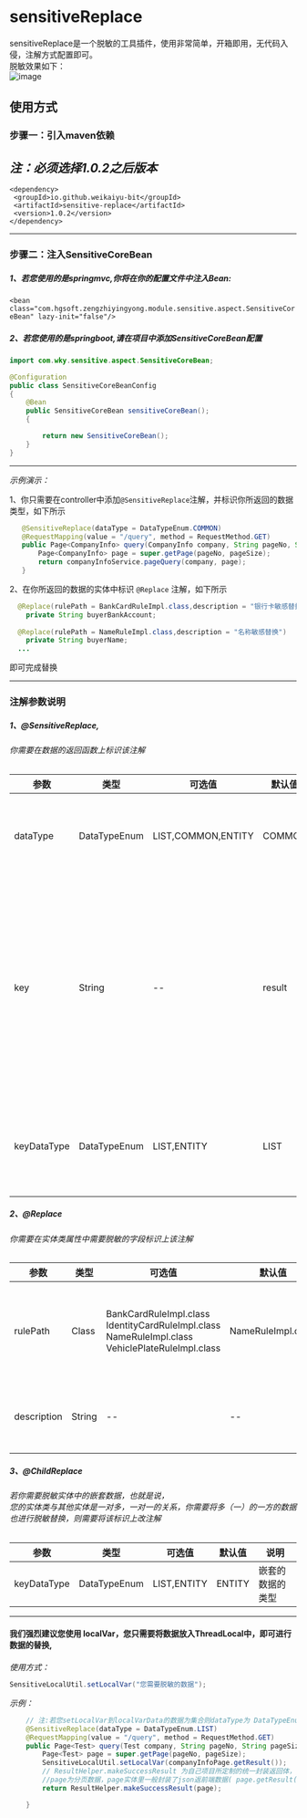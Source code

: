 # sensitiveReplace
sensitiveReplace是一个脱敏的工具插件，使用非常简单，开箱即用，无代码入侵，注解方式配置即可。
<br/>
脱敏效果如下：<br/>
![image](https://user-images.githubusercontent.com/57822030/154007275-41a7e401-6265-427e-9e1f-a6c90c493974.png)



## 使用方式
### 步骤一：引入maven依赖
  *注：必须选择1.0.2之后版本*
  ---
   ```java<!-- https://mvnrepository.com/artifact/io.github.weikaiyu-bit/sensitive-replace -->
<dependency>
    <groupId>io.github.weikaiyu-bit</groupId>
    <artifactId>sensitive-replace</artifactId>
    <version>1.0.2</version>
</dependency>
```
  ---
### 步骤二：注入SensitiveCoreBean

##### 1、若您使用的是springmvc,你将在你的配置文件中注入Bean:
`<bean class="com.hgsoft.zengzhiyingyong.module.sensitive.aspect.SensitiveCoreBean" lazy-init="false"/>`

##### 2、若您使用的是springboot,请在项目中添加SensitiveCoreBean配置
```java
import com.wky.sensitive.aspect.SensitiveCoreBean;

@Configuration
public class SensitiveCoreBeanConfig
{
    @Bean
    public SensitiveCoreBean sensitiveCoreBean();
    {

        return new SensitiveCoreBean();
    }
}
```

  ---

*示例演示：*

1、你只需要在controller中添加`@SensitiveReplace`注解，并标识你所返回的数据类型，如下所示
 ```java
	@SensitiveReplace(dataType = DataTypeEnum.COMMON)
	@RequestMapping(value = "/query", method = RequestMethod.GET)
	public Page<CompanyInfo> query(CompanyInfo company, String pageNo, String pageSize) {
		Page<CompanyInfo> page = super.getPage(pageNo, pageSize);
		return companyInfoService.pageQuery(company, page);
	}
 ```
2、在你所返回的数据的实体中标识 `@Replace` 注解，如下所示
```java
  @Replace(rulePath = BankCardRuleImpl.class,description = "银行卡敏感替换")
	private String buyerBankAccount;
  
  @Replace(rulePath = NameRuleImpl.class,description = "名称敏感替换")
	private String buyerName;
  ...
 ```
  即可完成替换
 
  ---
  ### 注解参数说明
  
  ##### 1、@SensitiveReplace,
  ###### 你需要在数据的返回函数上标识该注解

|  参数   | 类型  | 可选值  | 默认值 | 说明  |
|  ----   | ---- |  ----   | ---- | ----   |
| dataType  | DataTypeEnum |LIST,COMMON,ENTITY  |COMMON| 返回的数据 可选集合，统一返回，实体 三种类型 |
| key  | String | -- |result | dataType类型为COMMON时必填，默认值为 "result"，你需要告诉插件，你要替换的值字段key值叫什么，key值数据只能是实体类，或者List类型 |
|keyDataType| DataTypeEnum|LIST,ENTITY|LIST|你将告诉插件你封装在key值的数据类型是List，还是实体类型|



  ##### 2、@Replace 
  ###### 你需要在实体类属性中需要脱敏的字段标识上该注解

|  参数   | 类型  | 可选值  | 默认值 | 说明  |
|  ----   | ---- |  ----   | ---- | ----   |
| rulePath  | Class | BankCardRuleImpl.class<br />IdentityCardRuleImpl.class<br />NameRuleImpl.class<br />VehiclePlateRuleImpl.class  |NameRuleImpl.class| 你需要提供该字段的替换规则 |
| description  | String | -- |-- | 对注解的描述（可选） |



  ##### 3、@ChildReplace 
  ###### 若你需要脱敏实体中的嵌套数据，也就是说，<br />您的实体类与其他实体是一对多，一对一的关系，你需要将多（一）的一方的数据也进行脱敏替换，则需要将该标识上改注解

|  参数   | 类型  | 可选值  | 默认值 | 说明  |
|  ----   | ---- |  ----   | ---- | ----   |
|keyDataType| DataTypeEnum|LIST,ENTITY|ENTITY| 嵌套的数据的类型 |

  ---

#### 我们强烈建议您使用 localVar，您只需要将数据放入ThreadLocal中，即可进行数据的替换,

*使用方式：*
```java
SensitiveLocalUtil.setLocalVar("您需要脱敏的数据");

```

*示例：*
```java
	// 注:若您setLocalVar到localVarData的数据为集合则dataType为 DataTypeEnum.LIST，若是实体则为DataTypeEnum.ENTITY
	@SensitiveReplace(dataType = DataTypeEnum.LIST)
	@RequestMapping(value = "/query", method = RequestMethod.GET)
	public Page<Test> query(Test company, String pageNo, String pageSize) {
		Page<Test> page = super.getPage(pageNo, pageSize);
		SensitiveLocalUtil.setLocalVar(companyInfoPage.getResult());
		// ResultHelper.makeSuccessResult 为自己项目所定制的统一封装返回体，
		//page为分页数据，page实体里一般封装了json返前端数据( page.getResult()即是脱敏的数据 )
		return ResultHelper.makeSuccessResult(page);

	}
```
